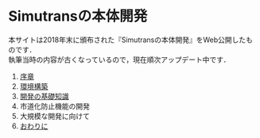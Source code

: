 # Simutransの本体開発

本サイトは2018年末に頒布された『Simutransの本体開発』をWeb公開したものです．  
執筆当時の内容が古くなっているので，現在順次アップデート中です．

1. [序章](./intro.md)
1. [環境構築](./build_env.md)
1. [開発の基礎知識](./basics.md)
1. 市道化防止機能の開発
1. 大規模な開発に向けて
1. [おわりに](./end.md)
